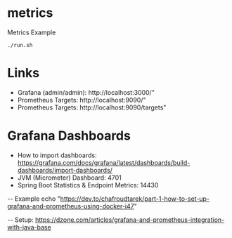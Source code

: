 # metrics
Metrics Example


```
./run.sh
```

# Links
- Grafana (admin/admin): http://localhost:3000/"
- Prometheus Targets: http://localhost:9090/"
- Prometheus Targets: http://localhost:9090/targets"


# Grafana Dashboards
- How to import dashboards:  https://grafana.com/docs/grafana/latest/dashboards/build-dashboards/import-dashboards/
- JVM (Micrometer) Dashboard: 4701
- Spring Boot Statistics & Endpoint Metrics: 14430


-- Example echo "https://dev.to/chafroudtarek/part-1-how-to-set-up-grafana-and-prometheus-using-docker-i47"


-- Setup: https://dzone.com/articles/grafana-and-prometheus-integration-with-java-base

